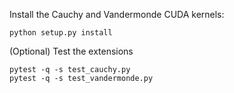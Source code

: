 Install the Cauchy and Vandermonde CUDA kernels:
```
python setup.py install
```

(Optional) Test the extensions
```
pytest -q -s test_cauchy.py
pytest -q -s test_vandermonde.py
```
